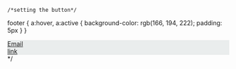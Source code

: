 <html>
  <head>
      <title> Edith Cortez Lopez </title>
  </head>
  <Meta name="viewport" content="width=device-width, initial-scale=1.0">
</html>


    /*setting the button*/
footer {
  a:hover, a:active {
    background-color: rgb(166, 194, 222);
    padding: 5px
    }
  }

    
<footer>
<div class="mycontainer">
  <div style="background-color: rgb(234, 237, 237);"> 
    <a href="default.asp" target="email"> Email </a>
  </div>
  <div style="background-color:rgb(234, 237, 237);">
    <a href="default.asp" target="link"> link </a>
  </div>
</footer> */
